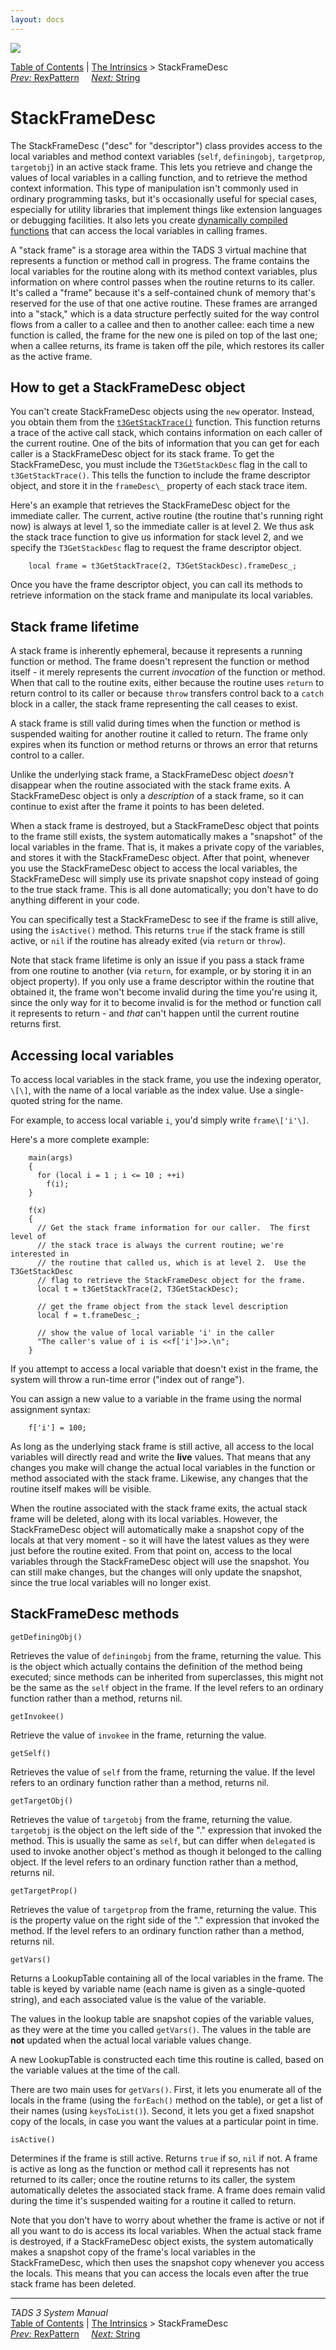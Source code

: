 ```yaml
---
layout: docs
---
```

<div class="topbar">

<img src="topbar.jpg" data-border="0" />

</div>

<div class="nav">

<a href="toc.html" class="nav">Table of Contents</a> \|
<a href="builtins.html" class="nav">The Intrinsics</a> \>
StackFrameDesc  
<span class="navnp"><a href="rexpat.html" class="nav"><em>Prev:</em> RexPattern</a>
    <a href="string.html" class="nav"><em>Next:</em> String</a>    
</span>

</div>



# StackFrameDesc

The StackFrameDesc ("desc" for "descriptor") class provides access to
the local variables and method context variables
(`self`, `definingobj`,
`targetprop`,
`targetobj`) in an active stack frame. This lets
you retrieve and change the values of local variables in a calling
function, and to retrieve the method context information. This type of
manipulation isn't commonly used in ordinary programming tasks, but it's
occasionally useful for special cases, especially for utility libraries
that implement things like extension languages or debugging facilities.
It also lets you create [dynamically compiled functions](dynfunc.html)
that can access the local variables in calling frames.

A "stack frame" is a storage area within the TADS 3 virtual machine that
represents a function or method call in progress. The frame contains the
local variables for the routine along with its method context variables,
plus information on where control passes when the routine returns to its
caller. It's called a "frame" because it's a self-contained chunk of
memory that's reserved for the use of that one active routine. These
frames are arranged into a "stack," which is a data structure perfectly
suited for the way control flows from a caller to a callee and then to
another callee: each time a new function is called, the frame for the
new one is piled on top of the last one; when a callee returns, its
frame is taken off the pile, which restores its caller as the active
frame.

## How to get a StackFrameDesc object

You can't create StackFrameDesc objects using the
`new` operator. Instead, you obtain them from
the
[`t3GetStackTrace()`](t3vm.html#t3GetStackTrace)
function. This function returns a trace of the active call stack, which
contains information on each caller of the current routine. One of the
bits of information that you can get for each caller is a StackFrameDesc
object for its stack frame. To get the StackFrameDesc, you must include
the `T3GetStackDesc` flag in the call to
`t3GetStackTrace()`. This tells the function to
include the frame descriptor object, and store it in the
`frameDesc\_` property of each stack trace item.

Here's an example that retrieves the StackFrameDesc object for the
immediate caller. The current, active routine (the routine that's
running right now) is always at level 1, so the immediate caller is at
level 2. We thus ask the stack trace function to give us information for
stack level 2, and we specify the
`T3GetStackDesc` flag to request the frame
descriptor object.

```
    local frame = t3GetStackTrace(2, T3GetStackDesc).frameDesc_;
```

Once you have the frame descriptor object, you can call its methods to
retrieve information on the stack frame and manipulate its local
variables.

## Stack frame lifetime

A stack frame is inherently ephemeral, because it represents a running
function or method. The frame doesn't represent the function or method
itself - it merely represents the current *invocation* of the function
or method. When that call to the routine exits, either because the
routine uses `return` to return control to its
caller or because `throw` transfers control back
to a `catch` block in a caller, the stack frame
representing the call ceases to exist.

A stack frame is still valid during times when the function or method is
suspended waiting for another routine it called to return. The frame
only expires when its function or method returns or throws an error that
returns control to a caller.

Unlike the underlying stack frame, a StackFrameDesc object *doesn't*
disappear when the routine associated with the stack frame exits. A
StackFrameDesc object is only a *description* of a stack frame, so it
can continue to exist after the frame it points to has been deleted.

When a stack frame is destroyed, but a StackFrameDesc object that points
to the frame still exists, the system automatically makes a "snapshot"
of the local variables in the frame. That is, it makes a private copy of
the variables, and stores it with the StackFrameDesc object. After that
point, whenever you use the StackFrameDesc object to access the local
variables, the StackFrameDesc will simply use its private snapshot copy
instead of going to the true stack frame. This is all done
automatically; you don't have to do anything different in your code.

You can specifically test a StackFrameDesc to see if the frame is still
alive, using the `isActive()` method. This
returns `true` if the stack frame is still
active, or `nil` if the routine has already
exited (via `return` or
`throw`).

Note that stack frame lifetime is only an issue if you pass a stack
frame from one routine to another (via `return`,
for example, or by storing it in an object property). If you only use a
frame descriptor within the routine that obtained it, the frame won't
become invalid during the time you're using it, since the only way for
it to become invalid is for the method or function call it represents to
return - and *that* can't happen until the current routine returns
first.

## Accessing local variables

To access local variables in the stack frame, you use the indexing
operator, `\[\]`, with the name of a local
variable as the index value. Use a single-quoted string for the name.

For example, to access local variable `i`, you'd
simply write `frame\['i'\]`.

Here's a more complete example:

```
    main(args)
    {
      for (local i = 1 ; i <= 10 ; ++i)
        f(i);
    }

    f(x)
    {
      // Get the stack frame information for our caller.  The first level of
      // the stack trace is always the current routine; we're interested in
      // the routine that called us, which is at level 2.  Use the T3GetStackDesc
      // flag to retrieve the StackFrameDesc object for the frame.
      local t = t3GetStackTrace(2, T3GetStackDesc);

      // get the frame object from the stack level description
      local f = t.frameDesc_;

      // show the value of local variable 'i' in the caller
      "The caller's value of i is <<f['i']>>.\n";
    }
```

If you attempt to access a local variable that doesn't exist in the
frame, the system will throw a run-time error ("index out of range").

You can assign a new value to a variable in the frame using the normal
assignment syntax:

```
    f['i'] = 100;
```

As long as the underlying stack frame is still active, all access to the
local variables will directly read and write the **live** values. That
means that any changes you make will change the actual local variables
in the function or method associated with the stack frame. Likewise, any
changes that the routine itself makes will be visible.

When the routine associated with the stack frame exits, the actual stack
frame will be deleted, along with its local variables. However, the
StackFrameDesc object will automatically make a snapshot copy of the
locals at that very moment - so it will have the latest values as they
were just before the routine exited. From that point on, access to the
local variables through the StackFrameDesc object will use the snapshot.
You can still make changes, but the changes will only update the
snapshot, since the true local variables will no longer exist.

## StackFrameDesc methods

`getDefiningObj()`

<div class="fdef">

Retrieves the value of `definingobj` from the
frame, returning the value. This is the object which actually contains
the definition of the method being executed; since methods can be
inherited from superclasses, this might not be the same as the
`self` object in the frame. If the level refers
to an ordinary function rather than a method, returns nil.



`getInvokee()`

<div class="fdef">

Retrieve the value of `invokee` in the frame,
returning the value.

</div>

`getSelf()`

<div class="fdef">

Retrieves the value of `self` from the frame,
returning the value. If the level refers to an ordinary function rather
than a method, returns nil.

</div>

`getTargetObj()`

<div class="fdef">

Retrieves the value of `targetobj` from the
frame, returning the value. `targetobj` is the
object on the left side of the "." expression that invoked the method.
This is usually the same as `self`, but can
differ when `delegated` is used to invoke
another object's method as though it belonged to the calling object. If
the level refers to an ordinary function rather than a method, returns
nil.

</div>

`getTargetProp()`

<div class="fdef">

Retrieves the value of `targetprop` from the
frame, returning the value. This is the property value on the right side
of the "." expression that invoked the method. If the level refers to an
ordinary function rather than a method, returns nil.

</div>

`getVars()`

<div class="fdef">

Returns a LookupTable containing all of the local variables in the
frame. The table is keyed by variable name (each name is given as a
single-quoted string), and each associated value is the value of the
variable.

The values in the lookup table are snapshot copies of the variable
values, as they were at the time you called
`getVars()`. The values in the table are **not**
updated when the actual local variable values change.

A new LookupTable is constructed each time this routine is called, based
on the variable values at the time of the call.

There are two main uses for `getVars()`. First,
it lets you enumerate all of the locals in the frame (using the
`forEach()` method on the table), or get a list
of their names (using `keysToList()`). Second,
it lets you get a fixed snapshot copy of the locals, in case you want
the values at a particular point in time.

</div>

`isActive()`

<div class="fdef">

Determines if the frame is still active. Returns
`true` if so, `nil` if
not. A frame is active as long as the function or method call it
represents has not returned to its caller; once the routine returns to
its caller, the system automatically deletes the associated stack frame.
A frame does remain valid during the time it's suspended waiting for a
routine it called to return.

Note that you don't have to worry about whether the frame is active or
not if all you want to do is access its local variables. When the actual
stack frame is destroyed, if a StackFrameDesc object exists, the system
automatically makes a snapshot copy of the frame's local variables in
the StackFrameDesc, which then uses the snapshot copy whenever you
access the locals. This means that you can access the locals even after
the true stack frame has been deleted.

</div>

</div>

------------------------------------------------------------------------

<div class="navb">

*TADS 3 System Manual*  
<a href="toc.html" class="nav">Table of Contents</a> \|
<a href="builtins.html" class="nav">The Intrinsics</a> \>
StackFrameDesc  
<span class="navnp"><a href="rexpat.html" class="nav"><em>Prev:</em> RexPattern</a>
    <a href="string.html" class="nav"><em>Next:</em> String</a>    
</span>

</div>
